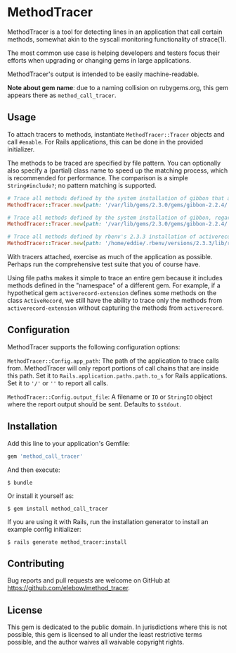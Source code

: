 # MethodTracer

MethodTracer is a tool for detecting lines in an application that call certain methods, somewhat akin to the syscall monitoring functionality of strace(1).

The most common use case is helping developers and testers focus their efforts when upgrading or changing gems in large applications.

MethodTracer's output is intended to be easily machine-readable.

**Note about gem name**: due to a naming collision on rubygems.org, this gem appears there as `method_call_tracer`.

## Usage

To attach tracers to methods, instantiate `MethodTracer::Tracer` objects and call `#enable`. For Rails applications, this can be done in the provided initializer.

The methods to be traced are specified by file pattern. You can optionally also specify a (partial) class name to speed up the matching process, which is recommended for performance. The comparison is a simple `String#include?`; no pattern matching is supported.

```ruby
# Trace all methods defined by the system installation of gibbon that also have "Gibbon" in the class name:
MethodTracer::Tracer.new(path: '/var/lib/gems/2.3.0/gems/gibbon-2.2.4/', name: 'Gibbon').enable

# Trace all methods defined by the system installation of gibbon, regardless of class name:
MethodTracer::Tracer.new(path: '/var/lib/gems/2.3.0/gems/gibbon-2.2.4/').enable

# Trace all methods defined by rbenv's 2.3.3 installation of activerecord, regardless of class name:
MethodTracer::Tracer.new(path: '/home/eddie/.rbenv/versions/2.3.3/lib/ruby/gems/2.3.0/gems/activerecord-5.0.7/').enable
```

With tracers attached, exercise as much of the application as possible. Perhaps run the comprehensive test suite that you of course have.

Using file paths makes it simple to trace an entire gem because it includes methods defined in the "namespace" of a different gem. For example, if a hypothetical gem `activerecord-extension` defines some methods on the class `ActiveRecord`, we still have the ability to trace only the methods from `activerecord-extension` without capturing the methods from `activerecord`.

## Configuration

MethodTracer supports the following configuration options:

`MethodTracer::Config.app_path`: The path of the application to trace calls from. MethodTracer will only report portions of call chains that are inside this path. Set it to `Rails.application.paths.path.to_s` for Rails applications. Set it to `'/'` or `''` to report all calls.

`MethodTracer::Config.output_file`: A filename or `IO` or `StringIO` object where the report output should be sent. Defaults to `$stdout`.

## Installation

Add this line to your application's Gemfile:

```ruby
gem 'method_call_tracer'
```

And then execute:

    $ bundle

Or install it yourself as:

    $ gem install method_call_tracer

If you are using it with Rails, run the installation generator to install an example config initializer:

    $ rails generate method_tracer:install

## Contributing

Bug reports and pull requests are welcome on GitHub at https://github.com/elebow/method_tracer.

## License
This gem is dedicated to the public domain. In jurisdictions where this is not possible, this gem is licensed to all under the least restrictive terms possible, and the author waives all waivable copyright rights.
